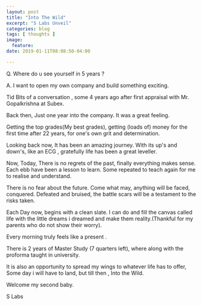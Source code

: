 ```yaml
---
layout: post
title: "Into The Wild"
excerpt: "S Labs Unveil"
categories: blog
tags: [ thoughts ]
image:
  feature:
date: 2019-01-11T08:08:50-04:00

---
```



Q. Where do u see yourself in 5 years ?

A. I want to open my own company and build something exciting.

Tid Bits of a conversation , some 4 years ago after first appraisal with Mr. Gopalkrishna at Subex.

Back then, Just one year into the company. It was a great feeling.

Getting the top grades(My best grades), getting (loads of) money for the first time after 22 years, for one's own grit and determination.

Looking back now, It has been an amazing journey. With its up's and down's, like an ECG , gratefully life has been a great leveller.

Now, Today, There is no regrets of the past, finally everything makes sense. Each ebb have been a lesson to learn. Some repeated to teach again for me to realise and understand.

There is no fear about the future. Come what may, anything will be faced, conquered. Defeated and bruised, the battle scars will be a testament to the risks taken.

Each Day now, begins with a clean slate. I can do and fill the canvas called life with the little dreams i dreamed and make them reality.(Thankful for my parents who do not show their worry).

Every morning truly feels like a present .

There is 2 years of Master Study (7 quarters left), where along with the proforma taught in university.

It is also an opportunity to spread my wings to whatever life has to offer, Some day i will have to land, but till then , Into the Wild.

Welcome my second baby.

S Labs
